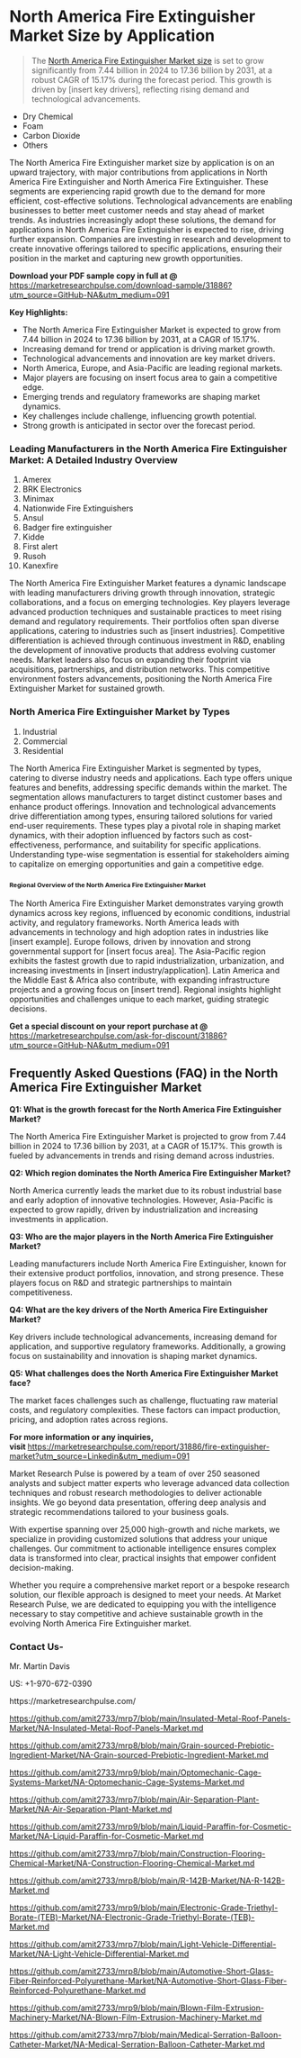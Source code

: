 <h1>North America Fire Extinguisher Market&nbsp;Size by Application</h1><blockquote><p>The <a href="https://marketresearchpulse.com/download-sample/31886?utm_source=GitHub-NA&amp;utm_medium=091">North America Fire Extinguisher Market size</a> is set to grow significantly from 7.44 billion in 2024 to 17.36 billion by 2031, at a robust CAGR of 15.17% during the forecast period. This growth is driven by [insert key drivers], reflecting rising demand and technological advancements.</p></blockquote><ul><li>Dry Chemical <li> Foam <li> Carbon Dioxide <li> Others</li></ul><p>The North America Fire Extinguisher market size by application is on an upward trajectory, with major contributions from applications in North America Fire Extinguisher and North America Fire Extinguisher. These segments are experiencing rapid growth due to the demand for more efficient, cost-effective solutions. Technological advancements are enabling businesses to better meet customer needs and stay ahead of market trends. As industries increasingly adopt these solutions, the demand for applications in North America Fire Extinguisher is expected to rise, driving further expansion. Companies are investing in research and development to create innovative offerings tailored to specific applications, ensuring their position in the market and capturing new growth opportunities.</p><p><strong>Download your PDF sample copy in full at @ </strong><a href="https://marketresearchpulse.com/download-sample/31886?utm_source=GitHub-NA&amp;utm_medium=091">https://marketresearchpulse.com/download-sample/31886?utm_source=GitHub-NA&amp;utm_medium=091</a></p><p><strong>Key Highlights: </strong></p><ul><li>The North America Fire Extinguisher Market is expected to grow from 7.44 billion in 2024 to 17.36 billion by 2031, at a CAGR of 15.17%.</li><li>Increasing demand for trend or application is driving market growth.</li><li>Technological advancements and innovation are key market drivers.</li><li>North America, Europe, and Asia-Pacific are leading regional markets.</li><li>Major players are focusing on insert focus area to gain a competitive edge.</li><li>Emerging trends and regulatory frameworks are shaping market dynamics.</li><li>Key challenges include challenge, influencing growth potential.</li><li>Strong growth is anticipated in sector over the forecast period.</li></ul><h3>Leading Manufacturers in the North America Fire Extinguisher Market: A Detailed Industry Overview</h3><ol><li>Amerex</li><li>BRK Electronics</li><li>Minimax</li><li>Nationwide Fire Extinguishers</li><li>Ansul</li><li>Badger fire extinguisher</li><li>Kidde</li><li>First alert</li><li>Rusoh</li><li>Kanexfire</li></ol><div class="flex max-w-full flex-col flex-grow"><div class="min-h-8 text-message flex w-full flex-col items-end gap-2 whitespace-normal break-words [.text-message+&amp;]:mt-5" dir="auto" data-message-author-role="assistant" data-message-id="fd8432e4-4910-450d-b182-61b7bfb0a01f" data-message-model-slug="gpt-4o"><div class="flex w-full flex-col gap-1 empty:hidden first:pt-[3px]"><div class="markdown prose w-full break-words dark:prose-invert light"><p>The North America Fire Extinguisher Market features a dynamic landscape with leading manufacturers driving growth through innovation, strategic collaborations, and a focus on emerging technologies. Key players leverage advanced production techniques and sustainable practices to meet rising demand and regulatory requirements. Their portfolios often span diverse applications, catering to industries such as [insert industries]. Competitive differentiation is achieved through continuous investment in R&amp;D, enabling the development of innovative products that address evolving customer needs. Market leaders also focus on expanding their footprint via acquisitions, partnerships, and distribution networks. This competitive environment fosters advancements, positioning the North America Fire Extinguisher Market for sustained growth.</p></div></div></div></div><h3>North America Fire Extinguisher Market by Types</h3><ol><li>Industrial <li> Commercial <li> Residential</li></ol><div class="flex max-w-full flex-col flex-grow"><div class="min-h-8 text-message flex w-full flex-col items-end gap-2 whitespace-normal break-words [.text-message+&amp;]:mt-5" dir="auto" data-message-author-role="assistant" data-message-id="084470be-0bb7-4664-bddf-5156b4f41249" data-message-model-slug="gpt-4o-mini"><div class="flex w-full flex-col gap-1 empty:hidden first:pt-[3px]"><div class="markdown prose w-full break-words dark:prose-invert light"><p>The North America Fire Extinguisher Market is segmented by types, catering to diverse industry needs and applications. Each type offers unique features and benefits, addressing specific demands within the market. The segmentation allows manufacturers to target distinct customer bases and enhance product offerings. Innovation and technological advancements drive differentiation among types, ensuring tailored solutions for varied end-user requirements. These types play a pivotal role in shaping market dynamics, with their adoption influenced by factors such as cost-effectiveness, performance, and suitability for specific applications. Understanding type-wise segmentation is essential for stakeholders aiming to capitalize on emerging opportunities and gain a competitive edge.</p></div></div></div></div><h3><span style="font-size: 11px;">Regional Overview of the North America Fire Extinguisher Market</span></h3><div class="flex max-w-full flex-col flex-grow"><div class="min-h-8 text-message flex w-full flex-col items-end gap-2 whitespace-normal break-words [.text-message+&amp;]:mt-5" dir="auto" data-message-author-role="assistant" data-message-id="e9038762-ce64-4e30-91c9-9bd413514231" data-message-model-slug="gpt-4o-mini"><div class="flex w-full flex-col gap-1 empty:hidden first:pt-[3px]"><div class="markdown prose w-full break-words dark:prose-invert light"><p>The North America Fire Extinguisher Market demonstrates varying growth dynamics across key regions, influenced by economic conditions, industrial activity, and regulatory frameworks. North America leads with advancements in technology and high adoption rates in industries like [insert example]. Europe follows, driven by innovation and strong governmental support for [insert focus area]. The Asia-Pacific region exhibits the fastest growth due to rapid industrialization, urbanization, and increasing investments in [insert industry/application]. Latin America and the Middle East &amp; Africa also contribute, with expanding infrastructure projects and a growing focus on [insert trend]. Regional insights highlight opportunities and challenges unique to each market, guiding strategic decisions.</p></div></div></div></div><p><strong>Get a special discount on your report purchase at @ </strong><a href="https://marketresearchpulse.com/ask-for-discount/31886?utm_source=GitHub-NA&amp;utm_medium=091">https://marketresearchpulse.com/ask-for-discount/31886?utm_source=GitHub-NA&amp;utm_medium=091</a></p><h2>Frequently Asked Questions (FAQ) in the North America Fire Extinguisher Market</h2><p><strong>Q1: What is the growth forecast for the North America Fire Extinguisher Market?</strong></p><p>The North America Fire Extinguisher Market is projected to grow from 7.44 billion in 2024 to 17.36 billion by 2031, at a CAGR of 15.17%. This growth is fueled by advancements in trends and rising demand across industries.</p><p><strong>Q2: Which region dominates the North America Fire Extinguisher Market?</strong></p><p>North America currently leads the market due to its robust industrial base and early adoption of innovative technologies. However, Asia-Pacific is expected to grow rapidly, driven by industrialization and increasing investments in application.</p><p><strong>Q3: Who are the major players in the North America Fire Extinguisher Market?</strong></p><p>Leading manufacturers include North America Fire Extinguisher, known for their extensive product portfolios, innovation, and strong presence. These players focus on R&amp;D and strategic partnerships to maintain competitiveness.</p><p><strong>Q4: What are the key drivers of the North America Fire Extinguisher Market?</strong></p><p>Key drivers include technological advancements, increasing demand for application, and supportive regulatory frameworks. Additionally, a growing focus on sustainability and innovation is shaping market dynamics.</p><p><strong>Q5: What challenges does the North America Fire Extinguisher Market face?</strong></p><p>The market faces challenges such as challenge, fluctuating raw material costs, and regulatory complexities. These factors can impact production, pricing, and adoption rates across regions.</p><p><strong>For more information or any inquiries, visit&nbsp;</strong><a href="https://marketresearchpulse.com/report/31886/fire-extinguisher-market?utm_source=Linkedin&utm_medium=091">https://marketresearchpulse.com/report/31886/fire-extinguisher-market?utm_source=Linkedin&utm_medium=091</a></p><p>Market Research Pulse is powered by a team of over 250 seasoned analysts and subject matter experts who leverage advanced data collection techniques and robust research methodologies to deliver actionable insights. We go beyond data presentation, offering deep analysis and strategic recommendations tailored to your business goals.</p><p>With expertise spanning over 25,000 high-growth and niche markets, we specialize in providing customized solutions that address your unique challenges. Our commitment to actionable intelligence ensures complex data is transformed into clear, practical insights that empower confident decision-making.</p><p>Whether you require a comprehensive market report or a bespoke research solution, our flexible approach is designed to meet your needs. At Market Research Pulse, we are dedicated to equipping you with the intelligence necessary to stay competitive and achieve sustainable growth in the evolving North America Fire Extinguisher market.</p><h3><strong>Contact Us-</strong></h3><p>Mr. Martin Davis</p><p>US: +1-970-672-0390</p><p>https://marketresearchpulse.com/</p><p><a href="https://github.com/amit2733/mrp7/blob/main/Insulated-Metal-Roof-Panels-Market/NA-Insulated-Metal-Roof-Panels-Market.md">https://github.com/amit2733/mrp7/blob/main/Insulated-Metal-Roof-Panels-Market/NA-Insulated-Metal-Roof-Panels-Market.md</a></p><p><a href="https://github.com/amit2733/mrp8/blob/main/Grain-sourced-Prebiotic-Ingredient-Market/NA-Grain-sourced-Prebiotic-Ingredient-Market.md">https://github.com/amit2733/mrp8/blob/main/Grain-sourced-Prebiotic-Ingredient-Market/NA-Grain-sourced-Prebiotic-Ingredient-Market.md</a></p><p><a href="https://github.com/amit2733/mrp9/blob/main/Optomechanic-Cage-Systems-Market/NA-Optomechanic-Cage-Systems-Market.md">https://github.com/amit2733/mrp9/blob/main/Optomechanic-Cage-Systems-Market/NA-Optomechanic-Cage-Systems-Market.md</a></p><p><a href="https://github.com/amit2733/mrp7/blob/main/Air-Separation-Plant-Market/NA-Air-Separation-Plant-Market.md">https://github.com/amit2733/mrp7/blob/main/Air-Separation-Plant-Market/NA-Air-Separation-Plant-Market.md</a></p><p><a href="https://github.com/amit2733/mrp9/blob/main/Liquid-Paraffin-for-Cosmetic-Market/NA-Liquid-Paraffin-for-Cosmetic-Market.md">https://github.com/amit2733/mrp9/blob/main/Liquid-Paraffin-for-Cosmetic-Market/NA-Liquid-Paraffin-for-Cosmetic-Market.md</a></p><p><a href="https://github.com/amit2733/mrp7/blob/main/Construction-Flooring-Chemical-Market/NA-Construction-Flooring-Chemical-Market.md">https://github.com/amit2733/mrp7/blob/main/Construction-Flooring-Chemical-Market/NA-Construction-Flooring-Chemical-Market.md</a></p><p><a href="https://github.com/amit2733/mrp8/blob/main/R-142B-Market/NA-R-142B-Market.md">https://github.com/amit2733/mrp8/blob/main/R-142B-Market/NA-R-142B-Market.md</a></p><p><a href="https://github.com/amit2733/mrp9/blob/main/Electronic-Grade-Triethyl-Borate-(TEB)-Market/NA-Electronic-Grade-Triethyl-Borate-(TEB)-Market.md">https://github.com/amit2733/mrp9/blob/main/Electronic-Grade-Triethyl-Borate-(TEB)-Market/NA-Electronic-Grade-Triethyl-Borate-(TEB)-Market.md</a></p><p><a href="https://github.com/amit2733/mrp7/blob/main/Light-Vehicle-Differential-Market/NA-Light-Vehicle-Differential-Market.md">https://github.com/amit2733/mrp7/blob/main/Light-Vehicle-Differential-Market/NA-Light-Vehicle-Differential-Market.md</a></p><p><a href="https://github.com/amit2733/mrp8/blob/main/Automotive-Short-Glass-Fiber-Reinforced-Polyurethane-Market/NA-Automotive-Short-Glass-Fiber-Reinforced-Polyurethane-Market.md">https://github.com/amit2733/mrp8/blob/main/Automotive-Short-Glass-Fiber-Reinforced-Polyurethane-Market/NA-Automotive-Short-Glass-Fiber-Reinforced-Polyurethane-Market.md</a></p><p><a href="https://github.com/amit2733/mrp9/blob/main/Blown-Film-Extrusion-Machinery-Market/NA-Blown-Film-Extrusion-Machinery-Market.md">https://github.com/amit2733/mrp9/blob/main/Blown-Film-Extrusion-Machinery-Market/NA-Blown-Film-Extrusion-Machinery-Market.md</a></p><p><a href="https://github.com/amit2733/mrp7/blob/main/Medical-Serration-Balloon-Catheter-Market/NA-Medical-Serration-Balloon-Catheter-Market.md">https://github.com/amit2733/mrp7/blob/main/Medical-Serration-Balloon-Catheter-Market/NA-Medical-Serration-Balloon-Catheter-Market.md</a></p>
